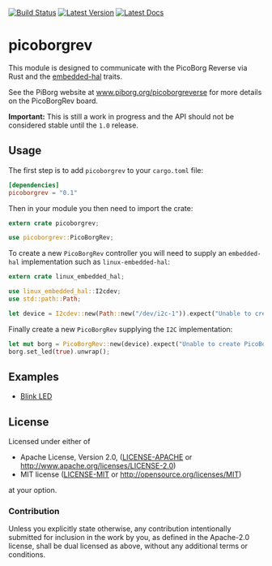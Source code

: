 [![Build Status]][travis] [![Latest Version]][crates.io] [![Latest Docs]][docs]

[Build Status]: https://travis-ci.org/marvin-rs/picoborgrev.svg?branch=master
[travis]: https://travis-ci.org/marvin-rs/picoborgrev
[Latest Version]: https://img.shields.io/crates/v/picoborgrev.svg
[crates.io]: https://crates.io/crates/picoborgrev
[Latest Docs]: https://docs.rs/picoborgrev/badge.svg
[docs]: https://docs.rs/picoborgrev

# picoborgrev

This module is designed to communicate with the PicoBorg Reverse via Rust
and the [embedded-hal](https://crates.io/crates/embedded-hal) traits.

See the PiBorg website at www.piborg.org/picoborgreverse for more details
on the PicoBorgRev board.

**Important:** This is still a work in progress and the API should not be considered stable until the
`1.0` release.

## Usage

The first step is to add `picoborgrev` to your `cargo.toml` file:

```toml
[dependencies]
picoborgrev = "0.1"
```

Then in your module you then need to import the crate:

```rust
extern crate picoborgrev;

use picoborgrev::PicoBorgRev;
```

To create a new `PicoBorgRev` controller you will need to supply an `embedded-hal` implementation
such as `linux-embedded-hal`:

```rust
extern crate linux_embedded_hal;

use linux_embedded_hal::I2cdev;
use std::path::Path;

let device = I2cdev::new(Path::new("/dev/i2c-1")).expect("Unable to create i2c device");
```

Finally create a new `PicoBorgRev` supplying the `I2C` implementation:

```rust
let mut borg = PicoBorgRev::new(device).expect("Unable to create PicoBorgRev");
borg.set_led(true).unwrap();
```

## Examples

- [Blink LED](examples/toggle_led.rs)

## License

Licensed under either of

- Apache License, Version 2.0, ([LICENSE-APACHE](LICENSE-APACHE) or http://www.apache.org/licenses/LICENSE-2.0)
- MIT license ([LICENSE-MIT](LICENSE-MIT) or http://opensource.org/licenses/MIT)

at your option.

### Contribution

Unless you explicitly state otherwise, any contribution intentionally
submitted for inclusion in the work by you, as defined in the Apache-2.0
license, shall be dual licensed as above, without any additional terms or
conditions.
